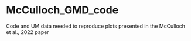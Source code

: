 # McCulloch_GMD_code
Code and UM data needed to reproduce plots presented in the McCulloch et al., 2022 paper
